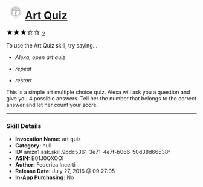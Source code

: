 # &nbsp;<img src="skill_icon" alt="Art Quiz icon" width="36"> [Art Quiz](http://alexa.amazon.com/#skills/amzn1.ask.skill.9bdc5361-3e71-4e7f-b066-50d38d66538f)
![3 stars](../../images/ic_star_black_18dp_1x.png)![3 stars](../../images/ic_star_black_18dp_1x.png)![3 stars](../../images/ic_star_black_18dp_1x.png)![3 stars](../../images/ic_star_border_black_18dp_1x.png)![3 stars](../../images/ic_star_border_black_18dp_1x.png) 2

To use the Art Quiz skill, try saying...

* *Alexa, open art quiz*

* *repeat*

* *restart*

This is a simple art multiple choice quiz. Alexa will ask you a question and give you 4 possible answers. Tell her the number that belongs to the correct answer and let her count your score.

***

### Skill Details

* **Invocation Name:** art quiz
* **Category:** null
* **ID:** amzn1.ask.skill.9bdc5361-3e71-4e7f-b066-50d38d66538f
* **ASIN:** B01J0QXOOI
* **Author:** Federica Incerti
* **Release Date:** July 27, 2016 @ 09:27:05
* **In-App Purchasing:** No
